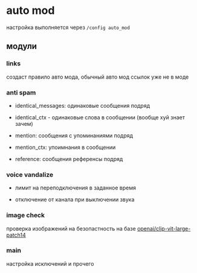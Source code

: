 # auto mod

настройка выполняется через `/config auto_mod`

## модули

### links

создаст правило авто мода, обычный авто мод ссылок уже не в моде

### anti spam

- identical_messages: одинаковые сообщения подряд

- identical_ctx - одинаковые слова в сообщении (вообще хуй знает зачем)

- mention: сообщения с упоминаниями подряд

- mention_ctx: упоимнания в сообщении

- reference: сообщения референсы подряд

### voice vandalize

- лимит на переподключения в заданное время

- отключение от канала при выключении звука

### image check

проверка изображений на безопастность на базе [openai/clip-vit-large-patch14](https://huggingface.co/openai/clip-vit-large-patch14)

### main

настройка исключений и прочего